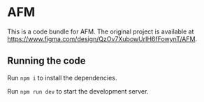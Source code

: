 
  # AFM

  This is a code bundle for AFM. The original project is available at https://www.figma.com/design/QzOv7XubowUrIH6fFowynT/AFM.

  ## Running the code

  Run `npm i` to install the dependencies.

  Run `npm run dev` to start the development server.
  